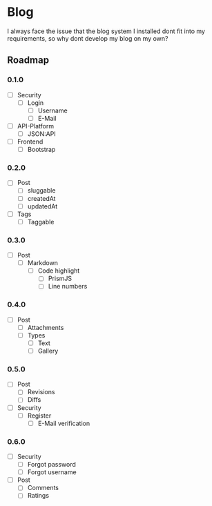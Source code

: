 
# Blog

I always face the issue that the blog system I installed dont fit into my requirements, so why dont develop my blog on my own?

## Roadmap

### 0.1.0

- [ ] Security
    - [ ] Login
        - [ ] Username
        - [ ] E-Mail
- [ ] API-Platform
    - [ ] JSON:API
- [ ] Frontend
    - [ ] Bootstrap

### 0.2.0

- [ ] Post
    - [ ] sluggable
    - [ ] createdAt
    - [ ] updatedAt
- [ ] Tags
    - [ ] Taggable

### 0.3.0

- [ ] Post
    - [ ] Markdown
        - [ ] Code highlight
            - [ ] PrismJS
            - [ ] Line numbers

### 0.4.0

- [ ] Post
    - [ ] Attachments
    - [ ] Types
        - [ ] Text
        - [ ] Gallery

### 0.5.0

- [ ] Post
    - [ ] Revisions
    - [ ] Diffs
- [ ] Security
    - [ ] Register
        - [ ] E-Mail verification

### 0.6.0

- [ ] Security
    - [ ] Forgot password
    - [ ] Forgot username
- [ ] Post
    - [ ] Comments
    - [ ] Ratings